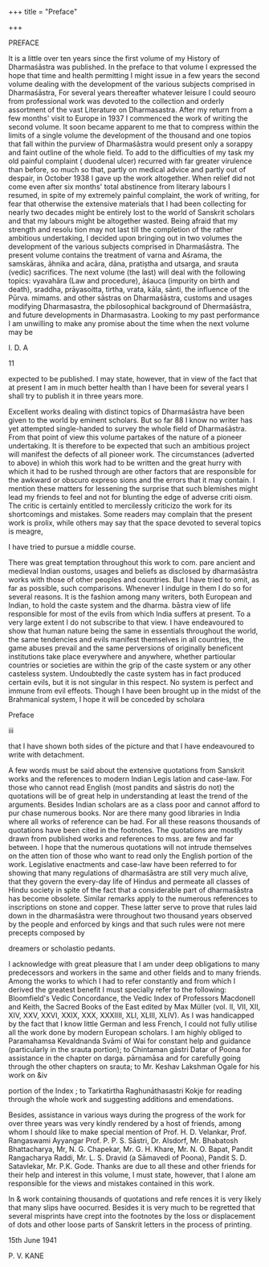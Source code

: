 +++
title = "Preface"

+++

PREFACE 

It is a little over ten years since the first volume of my History of Dharmaśāstra was published. In the preface to that volume I expressed the hope that time and health permitting I might issue in a few years the second volume dealing with the development of the various subjects comprised in Dharmaśāstra, For several years thereafter whatever leisure I could seouro from professional work was devoted to the collection and orderly assortment of the vast Literature on Dharmasastra. After my return from a few months' visit to Europe in 1937 I commenced the work of writing the second volume. It soon became apparent to me that to compress within the limits of a single volume the development of the thousand and one topios that fall within the purview of Dharmaśāstra would present only a sorappy and faint outline of the whole field. To add to the difficulties of my task my old painful complaint ( duodenal ulcer) recurred with far greater virulence than before, so much so that, partly on medical advice and partly out of despair, in October 1938 I gave up the work altogether. When relief did not come even after six months' total abstinence from literary labours I resumed, in spite of my extremely painful complaint, the work of writing, for fear that otherwise the extensive materials that I had been collecting for nearly two decades might be entirely lost to the world of Sanskrit scholars and that my labours might be altogether wasted. Being afraid that my strength and resolu tion may not last till the completion of the rather ambitious undertaking, I decided upon bringing out in two volumes the development of the various subjects comprised in Dharmaśāstra. The present volume contains the treatment of varna and Aśrama, the samskāras, āhnika and acāra, dāna, pratiṣtha and utsarga, and srauta (vedic) sacrifices. The next volume (the last) will deal with the following topics: vyavahāra (Law and procedure), āśauca (impurity on birth and death), sraddha, prāyasoitta, tirtha, vrata, kāla, sānti, the influence of the Pūrva. mimams. and other sāstras on Dharmaśāstra, customs and usages modifying Dharmasastra, the pbilosophical background of Dhermaśāstra, and future developments in Dharmasastra. Looking to my past performance I am unwilling to make any promise about the time when the next volume may be 

I. D. A 

11 



expected to be published. I may state, however, that in view of the fact that at present I am in much better health than I have been for several years I shall try to publish it in three years more. 

Excellent works dealing with distinct topics of Dharmaśāstra have been given to the world by eminent scholars. But so far 88 I know no writer has yet attempted single-handed to survey the whole field of Dharmaśāstra. From that point of view this volume partakes of the nature of a pioneer undertaking. It is therefore to be expected that such an ambitious project will manifest the defects of all pioneer work. The circumstances (adverted to above) in whioh this work had to be written and the great hurry with which it had to be rushed through are other factors that are responsible for the awkward or obscuro expreso sions and the errors that it may contain. I mention these matters for lessening the surprise that such blemishes might lead my friends to feel and not for blunting the edge of adverse criti oism. The critic is certainly entitled to mercilessly criticizo the work for its shortcomings and mistakes. Some readers may complain that the present work is prolix, while others may say that the space devoted to several topics is meagre, 

I have tried to pursue a middle course. 

There was great temptation throughout this work to com. pare ancient and medieval Indian oustoms, usages and beliefs as disclosed by dharmaśāstra works with those of other peoples and countries. But I have tried to omit, as far as possible, such comparisons. Whenever I indulge in them I do so for several reasons. It is the fashion among many writers, both European and Indian, to hold the caste system and the dharma. bāstra view of life responsible for most of the evils from which India suffers at present. To a very large extent I do not subscribe to that view. I have endeavoured to show that human nature being the same in essentials throughout the world, the same tendencies and evils manifest themselves in all countries, the game abuses prevail and the same perversions of originally beneficent institutions take place everywhere and anywhere, whether partioular countries or societies are within the grip of the caste system or any other casteless system. Undoubtedly the caste system has in fact produced certain evils, but it is not singular in this respect. No system is perfect and immune from evil effeots. Though I have been brought up in the midst of the Brahmanical system, I hope it will be conceded by scholara 

Preface 

iii 

that I have shown both sides of the picture and that I have endeavoured to write with detachment. 

A few words must be said about the extensive quotations from Sanskrit works and the references to modern Indian Legis lation and case-law. For those who cannot read English (most pandits and sāstris do not) the quotations will be of great help in understanding at least the trend of the arguments. Besides Indian scholars are as a class poor and cannot afford to pur chase numerous books. Nor are there many good libraries in India where all works of reference can be had. For all these reasons thousands of quotations have been cited in the footnotes. The quotations are mostly drawn from published works and references to mss. are few and far between. I hope that the numerous quotations will not intrude themselves on the atten tion of those who want to read only the English portion of the work. Legislative enactments and case-law have been referred to for showing that many regulations of dharmaśāstra are still very much alive, that they govern the every-day life of Hindus and permeate all classes of Hindu society in spite of the fact that a considerable part of dharmaśāstra has become obsolete. Similar remarks apply to the numerous references to inscriptions on stone and copper. These latter serve to prove that rules laid down in the dharmaśāstra were throughout two thousand years observed by the people and enforced by kings and that such rules were not mere precepts composed by 

dreamers or scholastio pedants. 

I acknowledge with great pleasure that I am under deep obligations to many predecessors and workers in the same and other fields and to many friends. Among the works to which I had to refer constantly and from which I derived the greatest benefit I must specially refer to the following: Bloomfield's Vedic Concordance, the Vedic Index of Professors Macdonell and Keith, the Sacred Books of the East edited by Max Müller (vol. II, VII, XII, XIV, XXV, XXVI, XXIX, XXX, XXXIIII, XLI, XLIII, XLIV). As I was handicapped by the fact that I know little German and less French, I could not fully utilise all the work done by modern European scholars. I am highly obliged to Paramahamsa Kevaldnanda Svāmi of Wai for constant help and guidance (particularly in the srauta portion); to Chintaman gāstri Datar of Poona for assistance in the chapter on darga. pārṇamāsa and for carefully going through the other chapters on srauta; to Mr. Keshav Lakshman Ogale for his work on &iv 



portion of the Index ; to Tarkatirtha Raghunāthasastri Kokje for reading through the whole work and suggesting additions and emendations. 

Besides, assistance in various ways during the progress of the work for over three years was very kindly rendered by a host of friends, among whom I should like to make special mention of Prof. H. D. Velankar, Prof. Rangaswami Ayyangar Prof. P. P. S. Sāstri, Dr. Alsdorf, Mr. Bhabatosh Bhattacharya, Mr, N. G. Chapekar, Mr. G. H. Khare, Mr. N. O. Bapat, Pandit Rangacharya Raddi, Mr. L. S. Dravid (a Sāmavedi of Poona), Pandit S. D. Satavlekar, Mr. P.K. Gode. Thanks are due to all these and other friends for their help and interest in this volume, I must state, however, that I alone am responsible for the views and mistakes contained in this work. 

In & work containing thousands of quotations and refe rences it is very likely that many slips have oocurred. Besides it is very much to be regretted that several misprints have crept into the footnotes by the loss or displacement of dots and other loose parts of Sanskrit letters in the process of printing. 

15th June 1941 

P. V. KANE 
